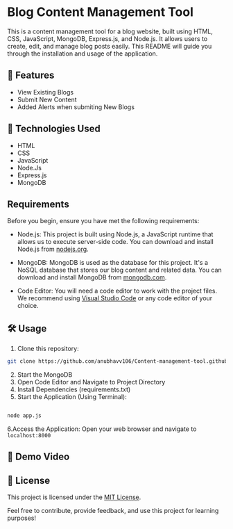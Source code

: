 # Blog Content Management Tool
This is a content management tool for a blog website, built using HTML, CSS, JavaScript, MongoDB, Express.js, and Node.js. It allows users to create, edit, and manage blog posts easily. This README will guide you through the installation and usage of the application.

## 🚀 Features
- View Existing Blogs
- Submit New Content
- Added Alerts when submiting New Blogs

## 🧰 Technologies Used
- HTML
- CSS
- JavaScript
- Node.Js
- Express.js
- MongoDB

## Requirements

Before you begin, ensure you have met the following requirements:

- Node.js: This project is built using Node.js, a JavaScript runtime that allows us to execute server-side code. You can download and install Node.js from [nodejs.org](https://nodejs.org/).

- MongoDB: MongoDB is used as the database for this project. It's a NoSQL database that stores our blog content and related data. You can download and install MongoDB from [mongodb.com](https://www.mongodb.com/).

- Code Editor: You will need a code editor to work with the project files. We recommend using [Visual Studio Code](https://code.visualstudio.com/) or any code editor of your choice.

## 🛠️ Usage
1. Clone this repository: 
```bash 
git clone https://github.com/anubhavv106/Content-management-tool.github.io
```
2. Start the MongoDB
3. Open Code Editor and Navigate to Project Directory
4. Install Dependencies (requirements.txt)
5. Start the Application (Using Terminal):
```bash

node app.js
```
6.Access the Application:
Open your web browser and navigate to ``` localhost:8000 ```

## 🎥 Demo Video



## 📝 License

This project is licensed under the [MIT License](LICENSE).

Feel free to contribute, provide feedback, and use this project for learning purposes!
